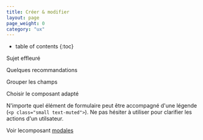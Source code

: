 ```yaml
---
title: Créer & modifier
layout: page
page_weight: 0
category: "ux"
---
```

* table of contents
{:toc}

Sujet effleuré

Quelques recommandations

Grouper les champs

Choisir le composant adapté

N'importe quel élément de formulaire peut être accompagné d'une légende (`<p class="small text-muted">`). Ne pas hésiter à utiliser pour clarifier les actions d'un utilsateur.

Voir lecomposant [modales](comp.modales.html)
